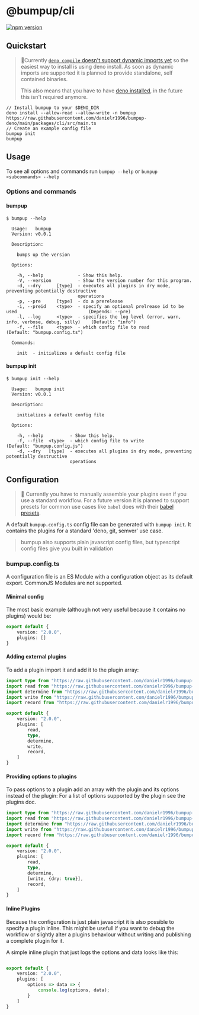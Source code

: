# @bumpup/cli
[![npm version](https://badge.fury.io/js/%40bumpup%2Fcli.svg)](https://badge.fury.io/js/%40bumpup%2Fcli)

## Quickstart 
> 🚧️Currently [`deno compile` doesn't support dynamic imports yet](https://github.com/denoland/deno/issues/8655) 
> so the easiest way to install is using deno install. As soon as dynamic imports are supported it is planned to 
> provide standalone, self contained binaries. 
> 
> This also means that you have to have [deno installed](https://github.com/denoland/deno/releases/tag/v1.7.2), in the future this isn't required anymore.

```shell script
// Install bumpup to your $DENO_DIR
deno install --allow-read --allow-write -n bumpup https://raw.githubusercontent.com/danielr1996/bumpup-deno/main/packages/cli/src/main.ts
// Create an example config file
bumpup init
bumpup
```

## Usage
To see all options and commands run `bumpup --help` or `bumpup <subcommands> --help`

### Options and commands
#### bumpup

```shell script
$ bumpup --help

  Usage:   bumpup
  Version: v0.0.1

  Description:

    bumps up the version

  Options:

    -h, --help             - Show this help.
    -V, --version          - Show the version number for this program.
    -d, --dry      [type]  - executes all plugins in dry mode, preventing potentially destructive
                           operations
    -p, --pre      [type]  - do a prerelease
    -i, --preid    <type>  - specify an optional prelrease id to be used                           (Depends: --pre)
    -l, --log      <type>  - specifies the log level (error, warn, info, verbose, debug, silly)    (Default: "info")
    -f, --file     <type>  - which config file to read                                             (Default: "bumpup.config.ts")

  Commands:

    init  - initializes a default config file

```

#### bumpup init

```shell script
$ bumpup init --help

  Usage:   bumpup init
  Version: v0.0.1

  Description:

    initializes a default config file

  Options:

    -h, --help          - Show this help.
    -f, --file  <type>  - which config file to write                                            (Default: "bumpup.config.js")
    -d, --dry   [type]  - executes all plugins in dry mode, preventing potentially destructive
                        operations
```

## Configuration
> 🚧 Currently you have to manually assemble your plugins even if you use a standard workflow. For a future version it is
> planned to support presets for common use cases like `babel` does with their [babel presets](https://babeljs.io/docs/en/presets).


A default `bumpup.config.ts` config file can be generated with `bumpup init`. It contains the plugins for a standard
'deno, git, semver' use case.

> bumpup also supports plain javascript config files, but typescript config files give you built in validation

### bumpup.config.ts
A configuration file is an ES Module with a configuration object as its default export. CommonJS Modules are not supported.

#### Minimal config
The most basic example (although not very useful because it contains no plugins) would be: 
```ts
export default {
    version: "2.0.0",
    plugins: []
}
```

#### Adding external plugins
To add a plugin import it and add it to the plugin array:

```ts
import type from "https://raw.githubusercontent.com/danielr1996/bumpup-deno/main/packages/src/type-git-conventional-changelog/type.ts";
import read from "https://raw.githubusercontent.com/danielr1996/bumpup-deno/main/packages/src/read-txt/read.ts";
import determine from "https://raw.githubusercontent.com/danielr1996/bumpup-deno/main/packages/src/determine-semver/determine.ts";
import write from "https://raw.githubusercontent.com/danielr1996/bumpup-deno/main/packages/src/write-txt/write.ts";
import record from "https://raw.githubusercontent.com/danielr1996/bumpup-deno/main/packages/src/type-git-conventional-changelog/record.ts";

export default {
    version: "2.0.0",
    plugins: [
        read,
        type,
        determine,
        write,
        record,
    ]
}
```

#### Providing options to plugins
To pass options to a plugin add an array with the plugin and its options instead of the plugin:
For a list of options supported by the plugin see the plugins doc. 

```ts
import type from "https://raw.githubusercontent.com/danielr1996/bumpup-deno/main/packages/src/type-git-conventional-changelog/type.ts";
import read from "https://raw.githubusercontent.com/danielr1996/bumpup-deno/main/packages/src/read-txt/read.ts";
import determine from "https://raw.githubusercontent.com/danielr1996/bumpup-deno/main/packages/src/determine-semver/determine.ts";
import write from "https://raw.githubusercontent.com/danielr1996/bumpup-deno/main/packages/src/write-txt/write.ts";
import record from "https://raw.githubusercontent.com/danielr1996/bumpup-deno/main/packages/src/type-git-conventional-changelog/record.ts";

export default {
    version: "2.0.0",
    plugins: [
        read,
        type,
        determine,
        [write, {dry: true}],
        record,
    ]
}
```

#### Inline Plugins
Because the configuration is just plain javascript it is also possible to specify a plugin inline. 
This might be usefull if you want to debug the workflow or slightly alter a plugins behaviour without writing and publishing a complete plugin for it.

A simple inline plugin that just logs the options and data looks like this:

```ts

export default {
    version: "2.0.0",
    plugins: [
        options => data => {
            console.log(options, data);
        }
    ]
}
```